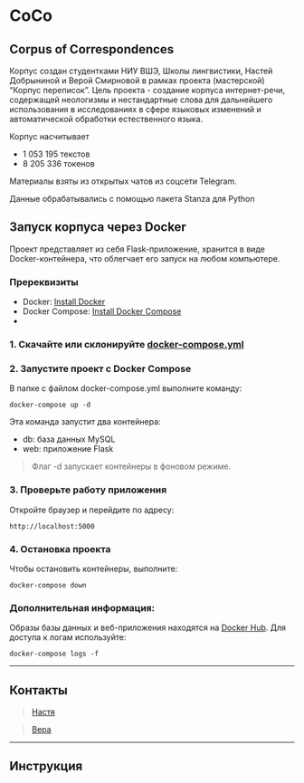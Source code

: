 # CoCo
## Corpus of Correspondences
Корпус создан студентками НИУ ВШЭ, Школы лингвистики, Настей Добрыниной и Верой Смирновой в рамках проекта (мастерской) “Корпус переписок”. Цель проекта - создание корпуса интернет-речи, содержащей неологизмы и нестандартные слова для дальнейшего использования в исследованиях в сфере языковых изменений и автоматической обработки естественного языка.

Корпус насчитывает 
* 1 053 195 текстов
* 8 205 336 токенов

Материалы взяты из открытых чатов из соцсети Telegram.

Данные обрабатывались с помощью пакета Stanza для Python

## Запуск корпуса через Docker

Проект представляет из себя Flask-приложение, хранится в виде Docker-контейнера, что облегчает его запуск на любом компьютере.

### Пререквизиты

- Docker: [Install Docker](https://docs.docker.com/get-docker/)
- Docker Compose: [Install Docker Compose](https://docs.docker.com/compose/install/)
- 
### 1. Скачайте или склонируйте [docker-compose.yml](https://github.com/AnastasiaDobrynina/CoCo/blob/main/docker-compose.yml)

### 2. Запустите проект с Docker Compose
В папке с файлом docker-compose.yml выполните команду:

```
docker-compose up -d
```
Эта команда запустит два контейнера:

* db: база данных MySQL
* web: приложение Flask
> Флаг -d запускает контейнеры в фоновом режиме.

### 3. Проверьте работу приложения
Откройте браузер и перейдите по адресу:

```
http://localhost:5000
```

### 4. Остановка проекта
Чтобы остановить контейнеры, выполните:

```
docker-compose down
```

### Дополнительная информация:
Образы базы данных и веб-приложения находятся на [Docker Hub](https://hub.docker.com/repository/docker/anesthesia12/coco_corpus/general).
Для доступа к логам используйте:
```
docker-compose logs -f
```
***
## Контакты
>[Настя](http://t.me/AnastasiaDobrynina_1)

>[Вера](http://t.me/ppwfox)
***
## Инструкция
